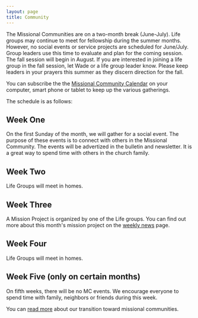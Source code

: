 ```yaml
---
layout: page
title: Community
---
```

 
The Missional Communities are on a two-month break (June-July). Life groups may continue to meet for fellowship during the summer months. However, no social events or service projects are scheduled for June/July. Group leaders use this time to evaluate and plan for the coming session. The fall session will begin in August. If you are interested in joining a life group in the fall session, let Wade or a life group leader know. Please keep leaders in your prayers this summer as they discern direction for the fall.


You can subscribe the the [Missional Community Calendar](/community/calendar) on your computer, smart phone or tablet to keep up the various gatherings.

The schedule is as follows:

## Week One

On the first Sunday of the month, we will gather for a social event. The purpose of these events is to connect with others in the Missional Community. The events will be advertized in the bulletin and newsletter. It is a great way to spend time with others in the church family.

## Week Two

Life Groups will meet in homes.

## Week Three

A Mission Project is organized by one of the Life groups. You can find out more about this month's mission project on the [weekly news](http://fbcmuncie.org/news/) page.

## Week Four

Life Groups will meet in homes.


## Week Five (only on certain months)

On fifth weeks, there will be no MC events. We encourage everyone to spend time with family, neighbors or friends during this week.



You can [read more](/community/story.html) about our transition toward missional communities.